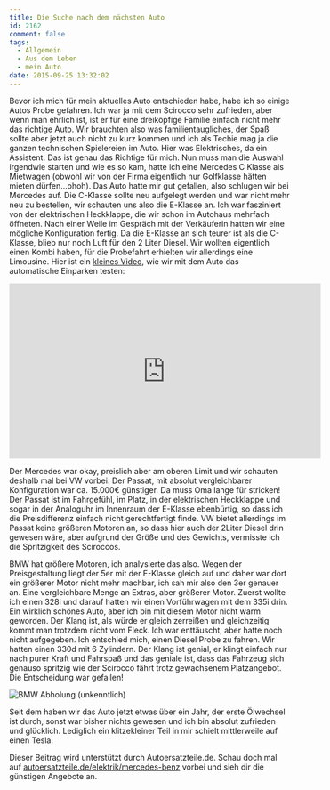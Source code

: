 ```yaml
---
title: Die Suche nach dem nächsten Auto
id: 2162
comment: false
tags:
  - Allgemein
  - Aus dem Leben
  - mein Auto
date: 2015-09-25 13:32:02
---
```


Bevor ich mich für mein aktuelles Auto entschieden habe, habe ich so einige Autos Probe gefahren. Ich war ja mit dem Scirocco sehr zufrieden, aber wenn man ehrlich ist, ist er für eine dreiköpfige Familie einfach nicht mehr das richtige Auto. Wir brauchten also was familientaugliches, der Spaß sollte aber jetzt auch nicht zu kurz kommen und ich als Techie mag ja die ganzen technischen Spielereien im Auto. Hier was Elektrisches, da ein Assistent. Das ist genau das Richtige für mich. Nun muss man die Auswahl irgendwie starten und wie es so kam, hatte ich eine Mercedes C Klasse als Mietwagen (obwohl wir von der Firma eigentlich nur Golfklasse hätten mieten dürfen…ohoh). Das Auto hatte mir gut gefallen, also schlugen wir bei Mercedes auf. Die C-Klasse sollte neu aufgelegt werden und war nicht mehr neu zu bestellen, wir schauten uns also die E-Klasse an. Ich war fasziniert von der elektrischen Heckklappe, die wir schon im Autohaus mehrfach öffneten. Nach einer Weile im Gespräch mit der Verkäuferin hatten wir eine mögliche Konfiguration fertig. Da die E-Klasse an sich teurer ist als die C-Klasse, blieb nur noch Luft für den 2 Liter Diesel. Wir wollten eigentlich einen Kombi haben, für die Probefahrt erhielten wir allerdings eine Limousine. Hier ist ein [kleines Video](https://www.youtube.com/watch?v=yb2DQrsFrXY), wie wir mit dem Auto das automatische Einparken testen:

<iframe src="https://www.youtube.com/embed/yb2DQrsFrXY" width="560" height="315" frameborder="0" allowfullscreen="allowfullscreen"></iframe>

Der Mercedes war okay, preislich aber am oberen Limit und wir schauten deshalb mal bei VW vorbei. Der Passat, mit absolut vergleichbarer Konfiguration war ca. 15.000€ günstiger. Da muss Oma lange für stricken! Der Passat ist im Fahrgefühl, im Platz, in der elektrischen Heckklappe und sogar in der Analoguhr im Innenraum der E-Klasse ebenbürtig, so dass ich die Preisdifferenz einfach nicht gerechtfertigt finde. VW bietet allerdings im Passat keine größeren Motoren an, so dass hier auch der 2Liter Diesel drin gewesen wäre, aber aufgrund der Größe und des Gewichts, vermisste ich die Spritzigkeit des Sciroccos.

BMW hat größere Motoren, ich analysierte das also. Wegen der Preisgestaltung liegt der 5er mit der E-Klasse gleich auf und daher war dort ein größerer Motor nicht mehr machbar, ich sah mir also den 3er genauer an. Eine vergleichbare Menge an Extras, aber größerer Motor. Zuerst wollte ich einen 328i und darauf hatten wir einen Vorführwagen mit dem 335i drin. Ein wirklich schönes Auto, aber ich bin mit diesem Motor nicht warm geworden. Der Klang ist, als würde er gleich zerreißen und gleichzeitig kommt man trotzdem nicht vom Fleck. Ich war enttäuscht, aber hatte noch nicht aufgegeben. Ich entschied mich, einen Diesel Probe zu fahren. Wir hatten einen 330d mit 6 Zylindern. Der Klang ist genial, er klingt einfach nur nach purer Kraft und Fahrspaß und das geniale ist, dass das Fahrzeug sich genauso spritzig wie der Scirocco fährt trotz gewachsenem Platzangebot. Die Entscheidung war gefallen!

![BMW Abholung (unkenntlich)](https://az275061.vo.msecnd.net/blogmedia/2015/09/BMW-Abholung-unkenntlich.jpg)

Seit dem haben wir das Auto jetzt etwas über ein Jahr, der erste Ölwechsel ist durch, sonst war bisher nichts gewesen und ich bin absolut zufrieden und glücklich. Lediglich ein klitzekleiner Teil in mir schielt mittlerweile auf einen Tesla.

Dieser Beitrag wird unterstützt durch Autoersatzteile.de. Schau doch mal auf [autoersatzteile.de/elektrik/mercedes-benz](http://www.autoersatzteile.de/elektrik/mercedes-benz) vorbei und sieh dir die günstigen Angebote an.
